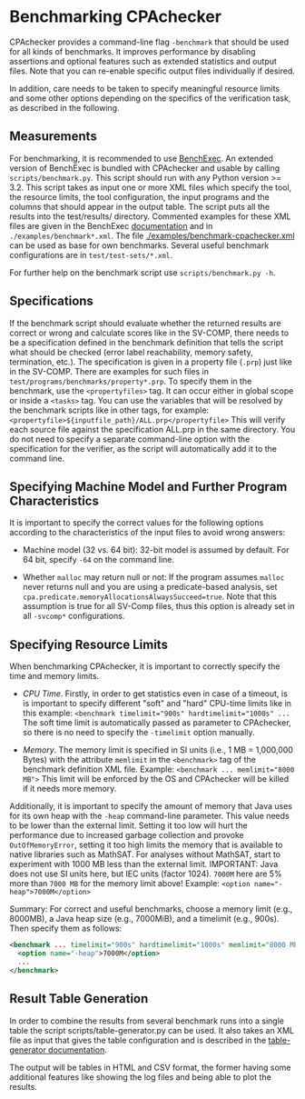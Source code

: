 Benchmarking CPAchecker
=======================

CPAchecker provides a command-line flag `-benchmark`
that should be used for all kinds of benchmarks.
It improves performance by disabling assertions and optional features
such as extended statistics and output files.
Note that you can re-enable specific output files individually if desired.

In addition, care needs to be taken to specify meaningful resource limits
and some other options depending on the specifics of the verification task,
as described in the following.

Measurements
------------
For benchmarking, it is recommended to use
[BenchExec](https://github.com/sosy-lab/benchexec).
An extended version of BenchExec is bundled with CPAchecker
and usable by calling `scripts/benchmark.py`.
This script should run with any Python version >= 3.2.
This script takes as input one or more XML files which specify the tool,
the resource limits, the tool configuration, the input programs
and the columns that should appear in the output table.
The script puts all the results into the test/results/ directory.
Commented examples for these XML files are given in the BenchExec 
[documentation](https://github.com/sosy-lab/benchexec/blob/master/doc/INDEX.md)
and in `./examples/benchmark*.xml`.
The file [./examples/benchmark-cpachecker.xml](./examples/benchmark-cpachecker.xml)
can be used as base for own benchmarks.
Several useful benchmark configurations are in `test/test-sets/*.xml`.

For further help on the benchmark script use `scripts/benchmark.py -h`.

Specifications
--------------
If the benchmark script should evaluate whether the returned results
are correct or wrong and calculate scores like in the SV-COMP,
there needs to be a specification defined in the benchmark definition
that tells the script what should be checked (error label reachability,
memory safety, termination, etc.).
The specification is given in a property file (`.prp`) just like in the SV-COMP.
There are examples for such files in `test/programs/benchmarks/property*.prp`.
To specify them in the benchmark, use the `<propertyfiles>` tag.
It can occur either in global scope or inside a `<tasks>` tag.
You can use the variables that will be resolved by the benchmark scripts
like in other tags, for example:
`<propertyfile>${inputfile_path}/ALL.prp</propertyfile>`
This will verify each source file against the specification ALL.prp
in the same directory.
You do not need to specify a separate command-line option
with the specification for the verifier,
as the script will automatically add it to the command line.

Specifying Machine Model and Further Program Characteristics
------------------------------------------------------------

It is important to specify the correct values for the following options
according to the characteristics of the input files to avoid wrong answers:

- Machine model (32 vs. 64 bit):
  32-bit model is assumed by default.
  For 64 bit, specify `-64` on the command line.

- Whether `malloc` may return null or not:
  If the program assumes `malloc` never returns null
  and you are using a predicate-based analysis,
  set `cpa.predicate.memoryAllocationsAlwaysSucceed=true`.
  Note that this assumption is true for all SV-Comp files,
  thus this option is already set in all `-svcomp*` configurations.


Specifying Resource Limits
--------------------------
When benchmarking CPAchecker, it is important to correctly specify
the time and memory limits.

- *CPU Time*.
  Firstly, in order to get statistics even in case of a timeout,
  is is important to specify different "soft" and "hard" CPU-time limits
  like in this example:
  `<benchmark timelimit="900s" hardtimelimit="1000s" ...`
  The soft time limit is automatically passed as parameter to CPAchecker,
  so there is no need to specify the `-timelimit` option manually.

- *Memory*.
  The memory limit is specified in SI units (i.e., 1 MB = 1,000,000 Bytes)
  with the attribute `memlimit` in the `<benchmark>` tag
  of the benchmark definition XML file. Example:
  `<benchmark ... memlimit="8000 MB">`
  This limit will be enforced by the OS
  and CPAchecker will be killed if it needs more memory.

Additionally, it is important to specify the amount of memory
that Java uses for its own heap with the `-heap` command-line parameter.
This value needs to be lower than the external limit.
Setting it too low will hurt the performance due to increased garbage collection
and provoke `OutOfMemoryError`,
setting it too high limits the memory that is available to native libraries
such as MathSAT.
For analyses without MathSAT,
start to experiment with 1000 MB less than the external limit.
IMPORTANT: Java does not use SI units here, but IEC units (factor 1024).
`7000M` here are 5% more than `7000 MB` for the memory limit above!
Example:
`<option name="-heap">7000M</option>`

Summary:
For correct and useful benchmarks, choose a memory limit (e.g., 8000MB),
a Java heap size (e.g., 7000MiB), and a timelimit (e.g., 900s).
Then specify them as follows:

```xml
<benchmark ... timelimit="900s" hardtimelimit="1000s" memlimit="8000 MB">
  <option name="-heap">7000M</option>
  ...
</benchmark>
```


Result Table Generation
-----------------------
In order to combine the results from several benchmark runs into
a single table the script scripts/table-generator.py can be used.
It also takes an XML file as input that gives the table configuration
and is described in the
[table-generator documentation](https://github.com/sosy-lab/benchexec/blob/master/doc/table-generator.md).

The output will be tables in HTML and CSV format,
the former having some additional features like showing the log files
and being able to plot the results.
